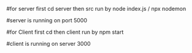 #for server first cd server then src run by node index.js / npx nodemon

#server is running on port 5000

#for Client first cd then client run by npm start

#client is running on server 3000
